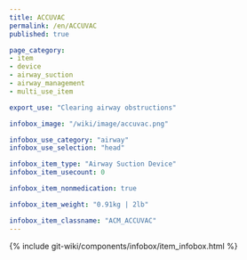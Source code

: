 ```yaml
---
title: ACCUVAC
permalink: /en/ACCUVAC
published: true

page_category:
- item
- device
- airway_suction
- airway_management
- multi_use_item

export_use: "Clearing airway obstructions"

infobox_image: "/wiki/image/accuvac.png"

infobox_use_category: "airway"
infobox_use_selection: "head"

infobox_item_type: "Airway Suction Device"
infobox_item_usecount: 0

infobox_item_nonmedication: true

infobox_item_weight: "0.91kg | 2lb"

infobox_item_classname: "ACM_ACCUVAC"
---
```


{% include git-wiki/components/infobox/item_infobox.html %}